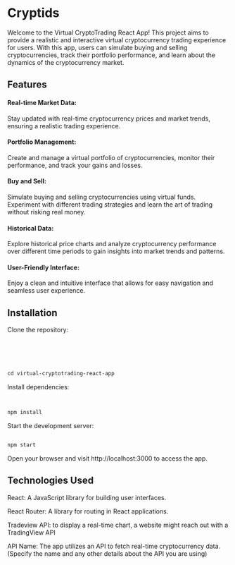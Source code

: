 # Cryptids




Welcome to the Virtual CryptoTrading React App! This project aims to provide a realistic and interactive virtual cryptocurrency trading experience for users. With this app, users can simulate buying and selling cryptocurrencies, track their portfolio performance, and learn about the dynamics of the cryptocurrency market.

## Features
#### Real-time Market Data: 
Stay updated with real-time cryptocurrency prices and market trends, ensuring a realistic trading experience.

#### Portfolio Management: 
Create and manage a virtual portfolio of cryptocurrencies, monitor their performance, and track your gains and losses.

#### Buy and Sell: 
Simulate buying and selling cryptocurrencies using virtual funds. Experiment with different trading strategies and learn the art of trading without risking real money.

#### Historical Data: 
Explore historical price charts and analyze cryptocurrency performance over different time periods to gain insights into market trends and patterns.

#### User-Friendly Interface: 
Enjoy a clean and intuitive interface that allows for easy navigation and seamless user experience.

## Installation
Clone the repository:


```markdown





cd virtual-cryptotrading-react-app
```
Install dependencies:
```markdown


npm install
```
Start the development server:
```markdown

npm start
```
Open your browser and visit http://localhost:3000 to access the app.

## Technologies Used
React: A JavaScript library for building user interfaces.


React Router: A library for routing in React applications.

Tradeview API: to display a real-time chart, a website might reach out with a TradingView API 

API Name: The app utilizes an API to fetch real-time cryptocurrency data. (Specify the name and any other details about the API you are using)
